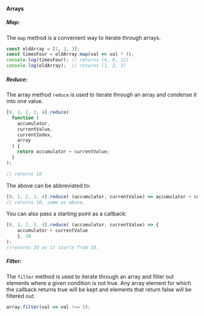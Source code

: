 #### Arrays

##### Map:

The `map` method is a convenient way to iterate through arrays.

```js
const oldArray = [1, 2, 3];
const timesFour = oldArray.map(val => val * 4);
console.log(timesFour); // returns [4, 8, 12]
console.log(oldArray);  // returns [1, 2, 3]
```

##### Reduce:

The array method `reduce` is used to iterate through an array and condense it into one value.

```js
[0, 1, 2, 3, 4].reduce(
  function (
    accumulator,
    currentValue,
    currentIndex,
    array
  ) {
    return accumulator + currentValue;
  }
);

// returns 10
```

The above can be abbreviated to:

```js
[0, 1, 2, 3, 4].reduce( (accumulator, currentValue) => accumulator + currentValue );
// returns 10, same as above.
```

You can also pass a starting point as a callback:

```js
[0, 1, 2, 3, 4].reduce( (accumulator, currentValue) => {
    accumulator + currentValue 
    }, 10
);
//returns 20 as it starts from 10.
```

##### Filter:

The `filter` method is used to iterate through an array and filter out elements where a given condition is not true. Any array element for which the callback returns true will be kept and elements that return false will be filtered out.

```js
array.filter(val => val !== 5);
```



